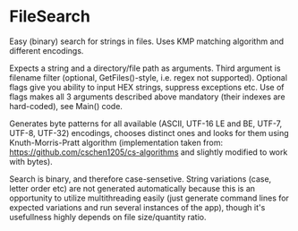 # FileSearch
Easy (binary) search for strings in files. Uses KMP matching algorithm and different encodings.

Expects a string and a directory/file path as arguments. Third argument is filename filter (optional, GetFiles()-style, i.e. regex not supported). Optional flags give you ability to input HEX strings, suppress exceptions etc. Use of flags makes all 3 arguments described above mandatory (their indexes are hard-coded), see Main() code.

Generates byte patterns for all available (ASCII, UTF-16 LE and BE, UTF-7, UTF-8, UTF-32) encodings, chooses distinct ones and looks for them using Knuth-Morris-Pratt algorithm (implementation taken from: https://github.com/cschen1205/cs-algorithms and slightly modified to work with bytes).

Search is binary, and therefore case-sensetive. String variations (case, letter order etc) are not generated automatically because this is an opportunity to utilize multithreading easily (just generate command lines for expected variations and run several instances of the app), though it's usefullness highly depends on file size/quantity ratio.
